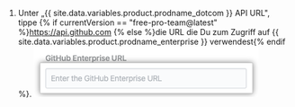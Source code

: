 1. Unter „{{ site.data.variables.product.prodname_dotcom }} API URL", tippe {% if currentVersion == "free-pro-team@latest" %}https://api.github.com {% else %}die URL die Du zum Zugriff auf {{ site.data.variables.product.prodname_enterprise }} verwendest{% endif %}. ![{{ site.data.variables.product.prodname_enterprise }} API URL Feld](/assets/images/help/insights/enterprise-api-url.png)
